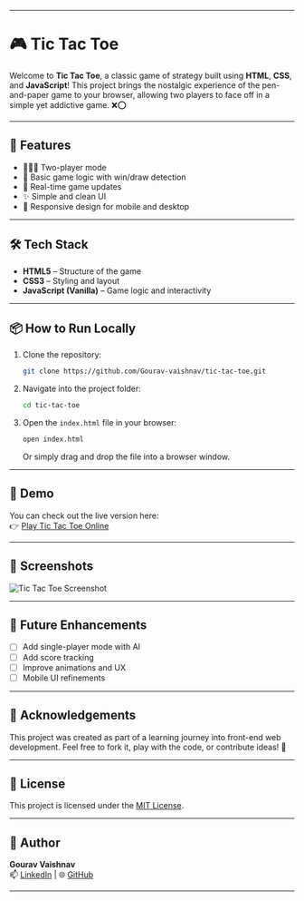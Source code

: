 
---

# 🎮 Tic Tac Toe

Welcome to **Tic Tac Toe**, a classic game of strategy built using **HTML**, **CSS**, and **JavaScript**! This project brings the nostalgic experience of the pen-and-paper game to your browser, allowing two players to face off in a simple yet addictive game. ❌⭕️


---

## 🚀 Features

- 🧑‍🤝‍🧑 Two-player mode
- 🧠 Basic game logic with win/draw detection
- 🔄 Real-time game updates
- ✨ Simple and clean UI
- 📱 Responsive design for mobile and desktop

---

## 🛠️ Tech Stack

- **HTML5** – Structure of the game
- **CSS3** – Styling and layout
- **JavaScript (Vanilla)** – Game logic and interactivity

---

## 📦 How to Run Locally

1. Clone the repository:
   ```bash
   git clone https://github.com/Gourav-vaishnav/tic-tac-toe.git
   ```
2. Navigate into the project folder:
   ```bash
   cd tic-tac-toe
   ```
3. Open the `index.html` file in your browser:
   ```bash
   open index.html
   ```
   Or simply drag and drop the file into a browser window.

---

## 🧪 Demo

You can check out the live version here:  
👉 [Play Tic Tac Toe Online](https://gourav-vaishnav.github.io/tic-tac-toe/)

---

## 📸 Screenshots

![Tic Tac Toe Screenshot](https://raw.githubusercontent.com/Gourav-vaishnav/tic-tac-toe/main/screenshot.png) <!-- Replace with actual screenshot path if available -->

---

## 🎯 Future Enhancements

- [ ] Add single-player mode with AI
- [ ] Add score tracking
- [ ] Improve animations and UX
- [ ] Mobile UI refinements

---

## 🙌 Acknowledgements

This project was created as part of a learning journey into front-end web development. Feel free to fork it, play with the code, or contribute ideas! 🤝

---

## 📝 License

This project is licensed under the [MIT License](LICENSE).

---

## 👤 Author

**Gourav Vaishnav**  
📫 [LinkedIn](https://www.linkedin.com/in/gourav-vaishnav/) | 🌐 [GitHub](https://github.com/Gourav-vaishnav)

---
